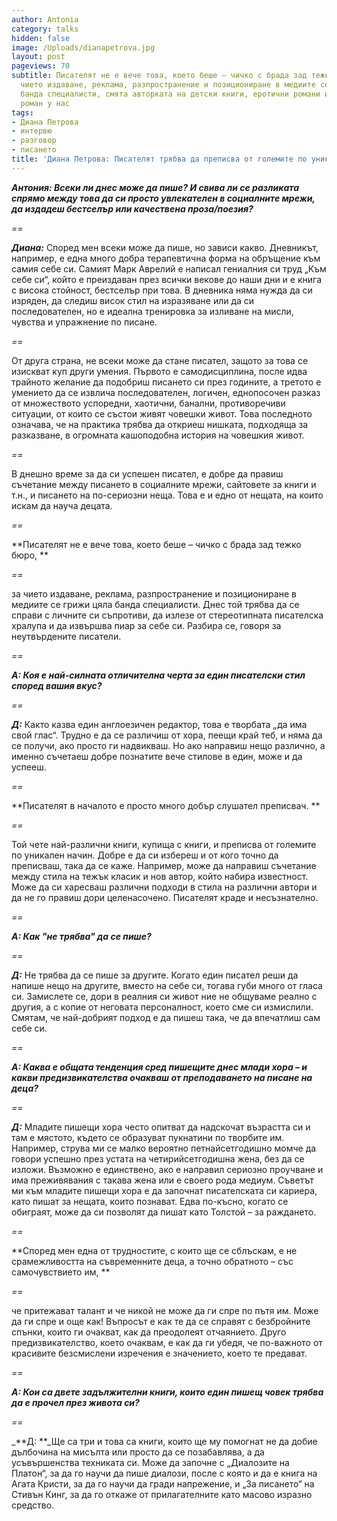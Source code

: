 ```yaml
---
author: Antonia
category: talks
hidden: false
image: /Uploads/dianapetrova.jpg
layout: post
pageviews: 70
subtitle: Писателят не е вече това, което беше – чичко с брада зад тежко бюро, за
  чието издаване, реклама, разпространение и позициониране в медиите се грижи цяла
  банда специалисти, смята авторката на детски книги, еротични романи и първия ИТ
  роман у нас
tags:
- Диана Петрова
- интервю
- разговор
- писането
title: 'Диана Петрова: Писателят трябва да преписва от големите по уникален начин'
---
```


_**Aнтония: Всеки ли днес може да пише? И свива ли се разликата спрямо между това да си просто увлекателен в социалните мрежи, да издадеш бестселър или качествена проза/поезия?**_

_\==_

_**Диана:**_ Според мен всеки може да пише, но зависи какво. Дневникът, например, е една много добра терапевтична форма на обръщение към самия себе си. Самият Марк Аврелий е написал гениалния си труд „Към себе си“, който е преиздаван през всички векове до наши дни и е книга с висока стойност, бестселър при това. В дневника няма нужда да си изряден, да следиш висок стил на изразяване или да си последователен, но е идеална тренировка за изливане на мисли, чувства и упражнение по писане. 

_\==_

От друга страна, не всеки може да стане писател, защото за това се изискват куп други умения. Първото е самодисциплина, после идва трайното желание да подобриш писането си през годините, а третото е умението да се извлича последователен, логичен, еднопосочен разказ от множеството успоредни, хаотични, банални, противоречиви ситуации, от които се състои живят човешки живот. Това последното означава, че на практика трябва да откриеш нишката, подходяща за разказване, в огромната кашоподобна история на човешкия живот. 

_\==_

В днешно време за да си успешен писател, е добре да правиш съчетание между писането в социалните мрежи, сайтовете за книги и т.н., и писането на по-сериозни неща. Това е и едно от нещата, на които искам да науча децата. 

_\==_

**Писателят не е вече това, което беше – чичко с брада зад тежко бюро, **

_\==_

за чието издаване, реклама, разпространение и позициониране в медиите се грижи цяла банда специалисти. Днес той трябва да се справи с личните си съпротиви, да излезе от стереотипната писателска хралупа и да извършва пиар за себе си. Разбира се, говоря за неутвърдените писатели.

_\==_

_**А: Коя е най-силната отличителна черта за един писателски стил според вашия вкус?**_

_\==_

_**Д:**_ Както казва един англоезичен редактор, това е творбата „да има свой глас“. Трудно е да се различиш от хора, пеещи край теб, и няма да се получи, ако просто ги надвикваш. Но ако направиш нещо различно, а именно съчетаеш добре познатите вече стилове в един, може и да успееш. 

_\==_

**Писателят в началото е просто много добър слушател преписвач. **

_\==_

Той чете най-различни книги, купища с книги, и преписва от големите по уникален начин. Добре е да си избереш и от кого точно да преписваш, така да се каже. Например, може да направиш съчетание между стила на тежък класик и нов автор, който набира известност. Може да си харесваш различни подходи в стила на различни автори и да не го правиш дори целенасочено. Писателят краде и несъзнателно. 

_\==_

_**А: Как "не трябва" да се пише?**_

_\==_

_**Д:**_ Не трябва да се пише за другите. Когато един писател реши да напише нещо на другите, вместо на себе си, тогава губи много от гласа си. Замислете се, дори в реалния си живот ние не общуваме реално с другия, а с копие от неговата персоналност, което сме си измислили. Смятам, че най-добрият подход е да пишеш така, че да впечатлиш сам себе си.

_\==_

_**А: Каква е общата тенденция сред пишещите днес млади хора – и какви предизвикателства очакваш от преподаването на писане на деца?**_

_\==_

_**Д:**_ Младите пишещи хора често опитват да надскочат възрастта си и там е мястото, където се образуват пукнатини по творбите им. Например, струва ми се малко вероятно петнайсетгодишно момче да говори успешно през устата на четирийсетгодишна жена, без да се изложи. Възможно е единствено, ако е направил сериозно проучване и има преживявания с такава жена или е своего рода медиум. Съветът ми към младите пишещи хора е да започнат писателската си кариера, като пишат за нещата, които познават. Едва по-късно, когато се обиграят, може да си позволят да пишат като Толстой – за раждането.

_\==_

**Според мен една от трудностите, с които ще се сблъскам, е не срамежливостта на съвременните деца, а точно обратното – със самочувствието им, **

_\==_

че притежават талант и че никой не може да ги спре по пътя им. Може да ги спре и още как! Въпросът е как те да се справят с безбройните спънки, които ги очакват, как да преодолеят отчаянието. Друго предизвикателство, което очаквам, е как да ги убедя, че по-важното от красивите безсмислени изречения е значението, което те предават.

_\==_

_**А: Кои са двете задължителни книги, които един пишещ човек трябва да е прочел през живота си?**_

_\==_

_**Д: **_Ще са три и това са книги, които ще му помогнат не да добие дълбочина на мисълта или просто да се позабавлява, а да усъвършенства техниката си. Може да започне с „Диалозите на Платон“, за да го научи да пише диалози, после с която и да е книга на Агата Кристи, за да го научи да гради напрежение, и „За писането“ на Стивън Кинг, за да го откаже от прилагателните като масово изразно средство.